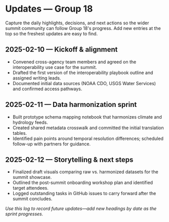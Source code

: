 # Updates — Group 18

Capture the daily highlights, decisions, and next actions so the wider summit community can follow Group 18's progress. Add new entries at the top so the freshest updates are easy to find.

## 2025-02-10 — Kickoff & alignment
- Convened cross-agency team members and agreed on the interoperability use case for the summit.
- Drafted the first version of the interoperability playbook outline and assigned writing leads.
- Documented initial data sources (NOAA CDO, USGS Water Services) and confirmed access pathways.

## 2025-02-11 — Data harmonization sprint
- Built prototype schema mapping notebook that harmonizes climate and hydrology feeds.
- Created shared metadata crosswalk and committed the initial translation tables.
- Identified pain points around temporal resolution differences; scheduled follow-up with partners for guidance.

## 2025-02-12 — Storytelling & next steps
- Finalized draft visuals comparing raw vs. harmonized datasets for the summit showcase.
- Outlined the post-summit onboarding workshop plan and identified target attendees.
- Logged outstanding tasks in GitHub issues to carry forward after the summit concludes.

_Use this log to record future updates—add new headings by date as the sprint progresses._
